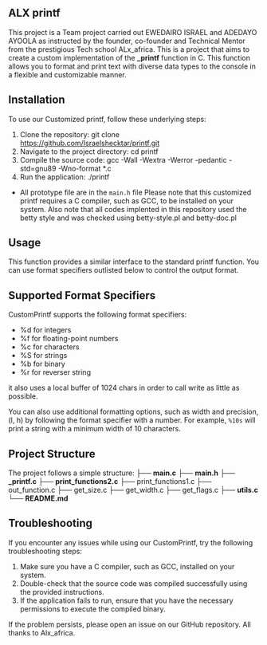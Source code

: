 ## ALX printf

This project is a Team project carried out EWEDAIRO ISRAEL and ADEDAYO AYOOLA as instructed by the founder, co-founder and Technical Mentor from the prestigious Tech school ALx_africa. This is a project that aims to create a custom implementation of the **\_printf** function in C. This function allows you to format and print text with diverse data types to the console in a flexible and customizable manner.

## Installation

To use our Customized printf, follow these underlying steps:

1. Clone the repository: git clone https://github.com/Israelshecktar/printf.git
2. Navigate to the project directory: cd printf
3. Compile the source code: gcc -Wall -Wextra -Werror -pedantic -std=gnu89 -Wno-format \*.c
4. Run the application: ./printf

- All prototype file are in the `main.h` file
  Please note that this customized printf requires a C compiler, such as GCC, to be installed on your system.
  Also note that all codes implented in this repository used the betty style and was checked using betty-style.pl and betty-doc.pl

## Usage

This function provides a similar interface to the standard printf function. You can use format specifiers outlisted below to control the output format.

## Supported Format Specifiers

CustomPrintf supports the following format specifiers:

- %d for integers
- %f for floating-point numbers
- %c for characters
- %S for strings
- %b for binary
- %r for reverser string

it also uses a local buffer of 1024 chars in order to call write as little as possible.

You can also use additional formatting options, such as width and precision, (l, h) by following the format specifier with a number. For example, `%10s` will print a string with a minimum width of 10 characters.

## Project Structure

The project follows a simple structure:
├── **main.c**
├── **main.h**
├── **_printf.c**
├── **print_functions2.c**
├── print_functions1.c
├── out_function.c
├── get_size.c
├── get_width.c
├── get_flags.c
├── **utils.c**
└── **README.md**


## Troubleshooting

If you encounter any issues while using our CustomPrintf, try the following troubleshooting steps:

1. Make sure you have a C compiler, such as GCC, installed on your system.
2. Double-check that the source code was compiled successfully using the provided instructions.
3. If the application fails to run, ensure that you have the necessary permissions to execute the compiled binary.

If the problem persists, please open an issue on our GitHub repository. All thanks to Alx_africa.

